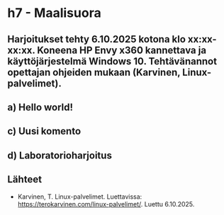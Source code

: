 # h7 - Maalisuora
## Harjoitukset tehty 6.10.2025 kotona klo xx:xx-xx:xx. Koneena HP Envy x360 kannettava ja käyttöjärjestelmä Windows 10. Tehtävänannot opettajan ohjeiden mukaan (Karvinen, Linux-palvelimet).
## a) Hello world!
## c) Uusi komento
## d) Laboratorioharjoitus

## Lähteet
- Karvinen, T. Linux-palvelimet. Luettavissa: https://terokarvinen.com/linux-palvelimet/. Luettu 6.10.2025.
